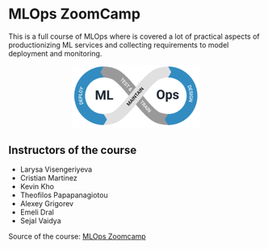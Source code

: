 # MLOps ZoomCamp
This is a full course of MLOps where is covered a lot of practical aspects of productionizing ML services and collecting requirements to model deployment and monitoring.

<p align="center">
  <img src="../assets/imgs/general_imgs/mlops_logo.png" width=50%/>
</p>

## Instructors of the course
- Larysa Visengeriyeva
- Cristian Martinez
- Kevin Kho
- Theofilos Papapanagiotou
- Alexey Grigorev
- Emeli Dral
- Sejal Vaidya

Source of the course:
[MLOps Zoomcamp](https://github.com/DataTalksClub/mlops-zoomcamp)